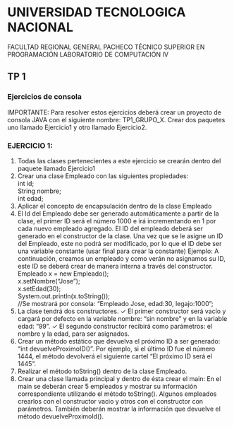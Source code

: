 # UNIVERSIDAD TECNOLOGICA NACIONAL 
FACULTAD REGIONAL GENERAL PACHECO
TÉCNICO SUPERIOR EN PROGRAMACIÓN
LABORATORIO DE COMPUTACIÓN IV

## TP 1

### Ejercicios de consola
IMPORTANTE:
Para resolver estos ejercicios deberá crear un proyecto de consola JAVA con 
el siguiente nombre: TP1_GRUPO_X. Crear dos paquetes uno llamado 
Ejercicio1 y otro llamado Ejercicio2.

### EJERCICIO 1:
1. Todas las clases pertenecientes a este ejercicio se crearán dentro del 
paquete llamado Ejercicio1
2. Crear una clase Empleado con las siguientes propiedades:<br>
int id;<br>
String nombre;<br>
int edad;<br>
3. Aplicar el concepto de encapsulación dentro de la clase Empleado
4. El Id del Empleado debe ser generado automáticamente a partir de la clase, 
el primer ID será el número 1000 e irá incrementando en 1 por cada nuevo 
empleado agregado. El ID del empleado deberá ser generado en el 
constructor de la clase. Una vez que se le asigne un ID del Empleado, este no 
podrá ser modificado, por lo que el ID debe ser una variable constante (usar 
final para crear la constante)
Ejemplo: A continuación, creamos un empleado y como verán no asignamos 
su ID, este ID se deberá crear de manera interna a través del constructor.<br>
Empleado x = new Empleado();<br>
x.setNombre(“Jose”);<br>
x.setEdad(30);<br>
System.out.println(x.toString());<br>
//Se mostrará por consola: “Empleado Jose, edad:30, legajo:1000”;<br>
5. La clase tendrá dos constructores.
✓
El primer constructor será vacío y cargará por defecto en la variable nombre: 
“sin nombre” y en la variable edad: “99”.
✓
El segundo constructor recibirá como parámetros: el nombre y la edad, para 
ser asignados.
6. Crear un método estático que devuelva el próximo ID a ser generado: “int
devuelveProximoID()”. Por ejemplo, si el último ID fue el número 1444, el
método devolverá el siguiente cartel “El próximo ID será el 1445”.
7. Realizar el método toString() dentro de la clase Empleado.
8. Crear una clase llamada principal y dentro de ésta crear el main:
En el main se deberán crear 5 empleados y mostrar su información 
correspondiente utilizando el método toString(). Algunos empleados
crearlos con el constructor vacio y otros con el constructor con parámetros. 
También deberán mostrar la información que devuelve el método 
devuelveProximoId().

